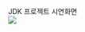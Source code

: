 JDK 프로젝트 시연화면
<br/>
[![](https://img.youtube.com/vi/G9suxlXPZbA/0.jpg)](https://www.youtube.com/embed/G9suxlXPZbA) 
